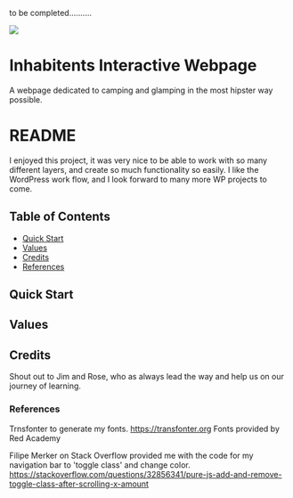 

to be completed..........

![](http://tent.academy.red/wp-content/themes/inhabitent/images/inhabitent-logo-full.svg)

# Inhabitents Interactive Webpage

A webpage dedicated to camping and glamping in the most hipster way possible. 

# README

I enjoyed this project, it was very nice to be able to work with so many different layers, and create so much functionality so easily. I like the WordPress work flow, and I look forward to many more WP projects to come. 


## Table of Contents

* [Quick Start](#quick-start)
* [Values](#values)
* [Credits](#credits)
* [References](#References)

## Quick Start

## Values

## Credits

Shout out to Jim and Rose, who as always lead the way and help us on our journey of learning. 

### References 

Trnsfonter to generate my fonts. https://transfonter.org Fonts provided by Red Academy

Filipe Merker on Stack Overflow provided me with the code for my navigation bar to 'toggle class' and change color. https://stackoverflow.com/questions/32856341/pure-js-add-and-remove-toggle-class-after-scrolling-x-amount


